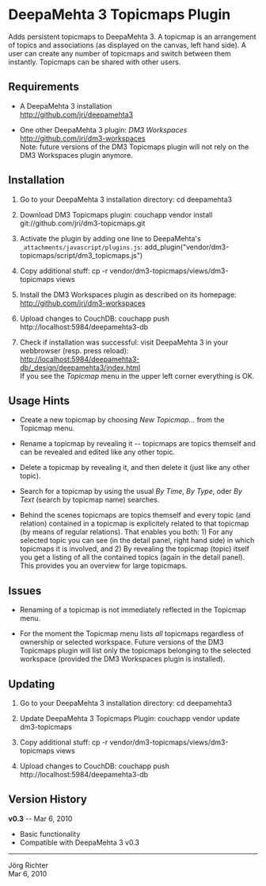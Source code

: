 
DeepaMehta 3 Topicmaps Plugin
=============================

Adds persistent topicmaps to DeepaMehta 3. A topicmap is an arrangement of topics and associations (as displayed on the canvas, left hand side). A user can create any number of topicmaps and switch between them instantly. Topicmaps can be shared with other users.


Requirements
------------

* A DeepaMehta 3 installation  
  <http://github.com/jri/deepamehta3>

* One other DeepaMehta 3 plugin: *DM3 Workspaces*  
  <http://github.com/jri/dm3-workspaces>  
  Note: future versions of the DM3 Topicmaps plugin will not rely on the DM3 Workspaces plugin anymore.


Installation
------------

1.  Go to your DeepaMehta 3 installation directory:
        cd deepamehta3

2.  Download DM3 Topicmaps plugin:
        couchapp vendor install git://github.com/jri/dm3-topicmaps.git

3.  Activate the plugin by adding one line to DeepaMehta's `_attachments/javascript/plugins.js`:
        add_plugin("vendor/dm3-topicmaps/script/dm3_topicmaps.js")

4.  Copy additional stuff:
        cp -r vendor/dm3-topicmaps/views/dm3-topicmaps views

5.  Install the DM3 Workspaces plugin as described on its homepage:  
    <http://github.com/jri/dm3-workspaces>

6.  Upload changes to CouchDB:
        couchapp push http://localhost:5984/deepamehta3-db

7.  Check if installation was successful: visit DeepaMehta 3 in your webbrowser (resp. press reload):  
    <http://localhost:5984/deepamehta3-db/_design/deepamehta3/index.html>  
    If you see the *Topicmap* menu in the upper left corner everything is OK.


Usage Hints
-----------

* Create a new topicmap by choosing *New Topicmap...* from the Topicmap menu.

* Rename a topicmap by revealing it -- topicmaps are topics themself and can be revealed and edited like any other topic.

* Delete a topicmap by revealing it, and then delete it (just like any other topic).

* Search for a topicmap by using the usual *By Time*, *By Type*, oder *By Text* (search by topicmap name) searches.

* Behind the scenes topicmaps are topics themself and every topic (and relation) contained in a topicmap is explicitely related to that topicmap (by means of regular relations). That enables you both: 1) For any selected topic you can see (in the detail panel, right hand side) in which topicmaps it is involved, and 2) By revealing the topicmap (topic) itself you get a listing of all the contained topics (again in the detail panel). This provides you an overview for large topicmaps.


Issues
------

* Renaming of a topicmap is not immediately reflected in the Topicmap menu.

* For the moment the Topicmap menu lists _all_ topicmaps regardless of ownership or selected workspace. Future versions of the DM3 Topicmaps plugin will list only the topicmaps belonging to the selected workspace (provided the DM3 Workspaces plugin is installed).


Updating
--------

1.  Go to your DeepaMehta 3 installation directory:
        cd deepamehta3

2.  Update DeepaMehta 3 Topicmaps Plugin:
        couchapp vendor update dm3-topicmaps

3.  Copy additional stuff:
        cp -r vendor/dm3-topicmaps/views/dm3-topicmaps views

4.  Upload changes to CouchDB:
        couchapp push http://localhost:5984/deepamehta3-db


Version History
---------------

**v0.3** -- Mar 6, 2010

* Basic functionality
* Compatible with DeepaMehta 3 v0.3


------------
Jörg Richter  
Mar 6, 2010
